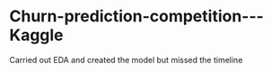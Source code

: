 # Churn-prediction-competition---Kaggle
Carried out EDA and created the model but missed the timeline
